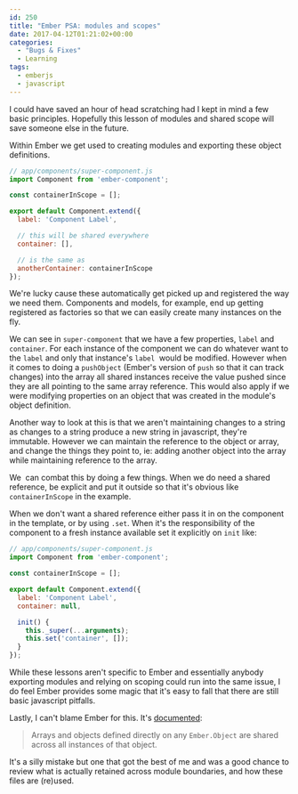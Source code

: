 ```yaml
---
id: 250
title: "Ember PSA: modules and scopes"
date: 2017-04-12T01:21:02+00:00
categories:
  - "Bugs & Fixes"
  - Learning
tags:
  - emberjs
  - javascript
---
```


I could have saved an hour of head scratching had I kept in mind a few basic principles. Hopefully this lesson of modules and shared scope will save someone else in the future.

Within Ember we get used to creating modules and exporting these object definitions.

```js
// app/components/super-component.js
import Component from 'ember-component';

const containerInScope = [];

export default Component.extend({
  label: 'Component Label',

  // this will be shared everywhere
  container: [],

  // is the same as
  anotherContainer: containerInScope
});
```

We're lucky cause these automatically get picked up and registered the way we need them. Components and models, for example, end up getting registered as factories so that we can easily create many instances on the fly.

We can see in `super-component` that we have a few properties, `label` and `container`. For each instance of the component we can do whatever want to the `label` and only that instance's `label`  would be modified. However when it comes to doing a `pushObject` (Ember's version of `push` so that it can track changes) into the array all shared instances receive the value pushed since they are all pointing to the same array reference. This would also apply if we were modifying properties on an object that was created in the module's object definition.

Another way to look at this is that we aren't maintaining changes to a string as changes to a string produce a new string in javascript, they're immutable. However we can maintain the reference to the object or array, and change the things they point to, ie: adding another object into the array while maintaining reference to the array.

We  can combat this by doing a few things. When we do need a shared reference, be explicit and put it outside so that it's obvious like `containerInScope` in the example.

When we don't want a shared reference either pass it in on the component in the template, or by using `.set`. When it's the responsibility of the component to a fresh instance available set it explicitly on `init` like:

```js
// app/components/super-component.js
import Component from 'ember-component';

const containerInScope = [];

export default Component.extend({
  label: 'Component Label',
  container: null,

  init() {
    this._super(...arguments);
    this.set('container', []);
  }
});
```

While these lessons aren't specific to Ember and essentially anybody exporting modules and relying on scoping could run into the same issue, I do feel Ember provides some magic that it's easy to fall that there are still basic javascript pitfalls.

Lastly, I can't blame Ember for this. It's [documented](https://guides.emberjs.com/v2.12.0/object-model/classes-and-instances/#toc_initializing-instances):

> Arrays and objects defined directly on any `Ember.Object` are shared across all instances of that object.

It's a silly mistake but one that got the best of me and was a good chance to review what is actually retained across module boundaries, and how these files are (re)used.
